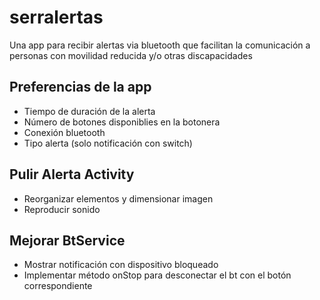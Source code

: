 # serralertas
Una app para recibir alertas via bluetooth que facilitan la comunicación a personas con movilidad reducida y/o otras discapacidades

## Preferencias de la app
- Tiempo de duración de la alerta
- Número de botones disponiblies en la botonera
- Conexión bluetooth
- Tipo alerta (solo notificación con switch)


## Pulir Alerta Activity
- Reorganizar elementos y dimensionar imagen
- Reproducir sonido

## Mejorar BtService
- Mostrar notificación con dispositivo bloqueado
- Implementar método onStop para desconectar el bt con el botón correspondiente
